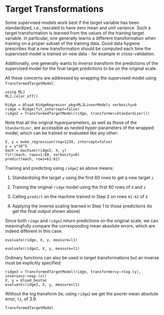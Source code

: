 # Target Transformations

Some supervised models work best if the target variable has been
standardized, i.e., rescaled to have zero mean and unit variance.
Such a target transformation is learned from the values of the training
target variable. In particular, one generally learns a different
transformation when training on a proper subset of the training
data. Good data hygiene prescribes that a new transformation should
be computed each time the supervised model is trained on new
data - for example in cross-validation.

Additionally, one generally wants to *inverse* transform the
predictions of the supervised model for the final target predictions
to be on the original scale.

All these concerns are addressed by wrapping the supervised model
using `TransformedTargetModel`:

```@setup 123
using MLJ
MLJ.color_off()
```

```@example 123
Ridge = @load RidgeRegressor pkg=MLJLinearModels verbosity=0
ridge = Ridge(fit_intercept=false)
ridge2 = TransformedTargetModel(ridge, transformer=Standardizer())
```
Note that all the original hyperparameters, as well as those of
the `Standardizer`, are accessible as nested hyper-parameters of the
wrapped model, which can be trained or evaluated like any other:

```@example 123
X, y = make_regression(rng=1234, intercept=false)
y = y*10^5
mach = machine(ridge2, X, y)
fit!(mach, rows=1:60, verbosity=0)
predict(mach, rows=61:62)
```

Training and predicting using `ridge2` as above means:

1. Standardizing the target `y` using the first 60 rows to get a new target `z`

2. Training the original `ridge` model using the first 60 rows of `X` and `z`

3. Calling `predict` on the machine trained in Step 2 on rows `61:62` of `X`

4. Applying the inverse scaling learned in Step 1 to those predictions (to get the final output shown above)

Since both `ridge` and `ridge2` return predictions on the original scale, we can
meaningfully compare the corresponding mean absolute errors, which are indeed different in
this case.

```@example 123
evaluate(ridge, X, y, measure=l1)
```

```@example 123
evaluate(ridge2, X, y, measure=l1)
```

Ordinary functions can also be used in target transformations but an
inverse must be explicitly specified:

```@example 123
ridge3 = TransformedTargetModel(ridge, transformer=y->log.(y), inverse=z->exp.(z))
X, y = @load_boston
evaluate(ridge3, X, y, measure=l1)
```

Without the log transform (ie, using `ridge`) we get the poorer mean absolute error,
`l1`, of 3.9.

```@docs
TransformedTargetModel
```
